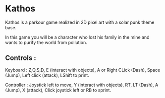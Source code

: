 # Kathos

Kathos is a parkour game realized in 2D pixel art with a solar punk theme base.

In this game you will be a character who lost his family in the mine and wants to purify the world from pollution.

## Controls : 

Keyboard : Z,Q,S,D, E (interact with objects), A or Right CLick (Dash), Space (Jump), Left click (attack), LShift to print.

Controller : Joystick left to move, Y (interact with objects), RT, LT (Dash), A (Jump), X (attack), Click joystick left or RB to sprint.
